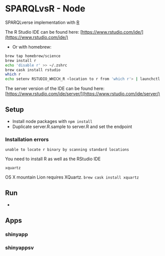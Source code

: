 # SPARQLvsR - Node

SPARQLverse implementation with [R](http://www.rstudio.com/)

The R Studio IDE can be found here: [https://www.rstudio.com/ide/](https://www.rstudio.com/ide/)
- Or with homebrew:
```bash
brew tap homebrew/science
brew install r
echo 'disable r' >> ~/.zshrc
brew cask install rstudio
which r
echo setenv RSTUDIO_WHICH_R <location to r from 'which r'> | launchctl
```

The server version of the IDE can be found here: [https://www.rstudio.com/ide/server/](https://www.rstudio.com/ide/server/)

## Setup

- Install node packages with `npm install`
- Duplicate server.R.sample to server.R and set the endpoint

### Installation errors

`unable to locate r binary by scanning standard locations`

You need to install R as well as the RStudio IDE

`xquartz`

OS X mountain Lion requires XQuartz.
`brew cask install xquartz`

## Run

- 

## Apps

### shinyapp

### shinyappsv